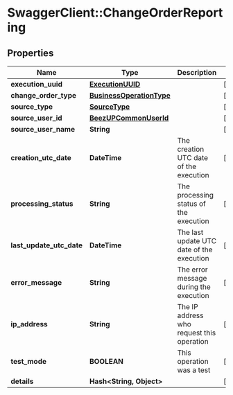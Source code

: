# SwaggerClient::ChangeOrderReporting

## Properties
Name | Type | Description | Notes
------------ | ------------- | ------------- | -------------
**execution_uuid** | [**ExecutionUUID**](ExecutionUUID.md) |  | [optional] 
**change_order_type** | [**BusinessOperationType**](BusinessOperationType.md) |  | [optional] 
**source_type** | [**SourceType**](SourceType.md) |  | [optional] 
**source_user_id** | [**BeezUPCommonUserId**](BeezUPCommonUserId.md) |  | [optional] 
**source_user_name** | **String** |  | [optional] 
**creation_utc_date** | **DateTime** | The creation UTC date of the execution | [optional] 
**processing_status** | **String** | The processing status of the execution | [optional] 
**last_update_utc_date** | **DateTime** | The last update UTC date of the execution | [optional] 
**error_message** | **String** | The error message during the execution | [optional] 
**ip_address** | **String** | The IP address who request this operation | [optional] 
**test_mode** | **BOOLEAN** | This operation was a test | [optional] 
**details** | **Hash&lt;String, Object&gt;** |  | [optional] 


